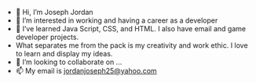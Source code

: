 - 👋 Hi, I’m Joseph Jordan
- 👀 I’m interested in working and having a career as a developer
- 🌱 I’ve learned Java Script, CSS, and HTML.  I also have email and game developer projects.   
-    What separates me from the pack is my creativity and work ethic. I love to learn and display my ideas.  
- 💞️ I’m looking to collaborate on ...
- 📫 My email is jordanjoseph25@yahoo.com

<!---
jdjhalfamazing/jdjhalfamazing is a ✨ special ✨ repository because its `README.md` (this file) appears on your GitHub profile.
You can click the Preview link to take a look at your changes.
--->

